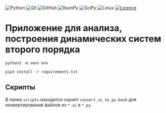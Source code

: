 ![Python](https://img.shields.io/badge/python-3670A0?style=for-the-badge&logo=python&logoColor=ffdd54)
![Qt](https://img.shields.io/badge/Qt-%23217346.svg?style=for-the-badge&logo=Qt&logoColor=white)
![GitHub](https://img.shields.io/badge/github-%23121011.svg?style=for-the-badge&logo=github&logoColor=white)
![NumPy](https://img.shields.io/badge/numpy-%23013243.svg?style=for-the-badge&logo=numpy&logoColor=white)
![SciPy](https://img.shields.io/badge/SciPy-%230C55A5.svg?style=for-the-badge&logo=scipy&logoColor=%white)
![Linux](https://img.shields.io/badge/Linux-FCC624?style=for-the-badge&logo=linux&logoColor=black)
[![Licence](https://img.shields.io/github/license/Ileriayo/markdown-badges?style=for-the-badge)](./LICENSE)

# Приложение для анализа, построения динамических систем второго порядка

```python3 -m venv env```

``` pip3 install -r requirements.txt ```

## Скрипты

В папке `scripts` находится скрипт ```convert_ui_to_py.bash``` для конвертирования файлов из ```*.ui``` в ```*.py```
